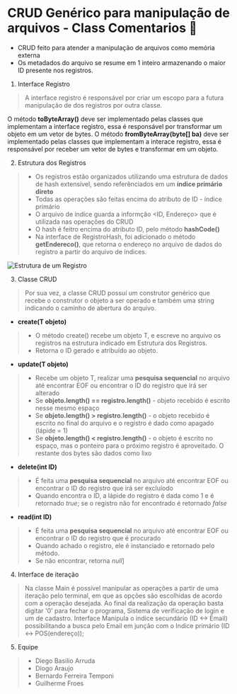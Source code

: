 # CRUD Genérico para manipulação de arquivos - Class Comentarios :rocket:

- CRUD feito para atender a manipulação de arquivos como memória externa
- Os metadados do arquivo se resume em 1 inteiro armazenando o maior ID presente nos registros.

1. Interface Registro
  > A interface registro é responsável por criar um escopo
  > para a futura manipulação de dos registros por outra classe.
  
  O método **toByteArray()** deve ser implementado pelas classes que implementam a interface registro,
  essa é responsável por transformar um objeto em um vetor de bytes.
  O método **fromByteArray(byte[] ba)** deve ser implementado pelas classes que implementam a interace registro,
  essa é responsável por receber um vetor de bytes e transformar em um objeto.  
  
2. Estrutura dos Registros
  > * Os registros estão organizados utilizando uma estrutura de dados de hash extensível, sendo referênciados em um **índice primário direto**
  > * Todas as operações são feitas encima do atributo de ID - índice primário
  > * O arquivo de índice guarda a informção <ID, Endereço> que é utilizada nas operações do CRUD
  > * O hash é feitro encima do atributo ID, pelo método **hashCode()**
  > * Na interface de RegistroHash, foi adicionado o método **getEndereco()**, que retorna o endereço no arquivo de dados do registro a partir do arquivo de índices.
 
  ![Estrutura de um Registro](EstruturaReg.png)

3. Classe CRUD
  > Por sua vez, a classe CRUD possuí um construtor genérico que recebe o construtor o objeto a ser operado e também uma string
  > indicando o caminho de abertura do arquivo.
  
  * **create(T objeto)**
  > * O método create() recebe um objeto T, e escreve no arquivo os registros na estrutura indicado em Estrutura dos Registros. 
  > * Retorna o ID gerado e atribuído ao objeto.
  
  * **update(T objeto)**
  > * Recebe um objeto T, realizar uma **pesquisa sequencial** no arquivo até encontrar EOF ou encontrar o ID do registro que irá ser alterado
  > * Se **objeto.length() == registro.length()** - objeto recebido é escrito nesse mesmo espaço
  > * Se **objeto.length() > registro.length()** - o objeto recebido é escrito no final do arquivo e o registro é dado como apagado (lápide = 1)
  > * Se **objeto.length() < registro.length()** - o objeto é escrito no espaço, mas o ponteiro para o próximo registro é aproveitado. O restante dos bytes são dados como lixo
 
  * **delete(int ID)**
  > * É feita uma **pesquisa sequencial** no arquivo até encontrar EOF ou encontrar o ID do registro que irá ser excluíodo
  > * Quando encontra o ID, a lápide do registro é dada como 1 e é retornado *true*; se o registro não for encontrado é retornado *false*
  
  * **read(int ID)**
  > * É feita uma **pesquisa sequencial** no arquivo até encontrar EOF ou encontrar o ID do registro que é procurado
  > * Quando achado o registro, ele é instanciado e retornado pelo método.
  > * Se não encontrar, retorna *null*]

4. Interface de iteração
  > Na classe Main é possível manipular as operações a partir de uma iteração pelo terminal, em que as opções
  > são escolhidas de acordo com a operação desejada.
  > Ao final da realização da operação basta digitar '0' para fechar o programa,
  > Sistema de verificação de login e um de cadastro.
  > Interface Manipula o indice secundário (ID <-> Email) possibilitando a busca pelo Email em junção com o Indice primário (ID <-> POS(endereço));

5.  Equipe
  > - Diego Basilio Arruda
  > - Diogo Araujo
  > - Bernardo Ferreira Temponi
  > - Guilherme Froes